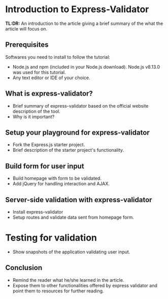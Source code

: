 # Introduction to Express-Validator

**TL:DR:** An introduction to the article giving a brief summary of the what the article will focus on.

## Prerequisites
Softwares you need to install to follow the tutorial:

* Node.js and npm (included in your Node.js download). Node.js v8.13.0 was used for this tutorial.
* Any text editor or IDE of your choice.

## What is express-validator?
* Brief summary of express-validator based on the official website description of the tool.
* Why is it important?


## Setup your playground for express-validator
* Fork the Express.js starter project.
* Brief description of the starter project's functionality.

## Build form for user input
* Build homepage with form to be validated.
* Add jQuery for handling interaction and AJAX.

## Server-side validation with express-validator
* Install express-validator
* Setup routes and validate data sent from homepage form.

# Testing for validation
* Show snapshots of the application validating user input.

## Conclusion
* Remind the reader what he/she learned in the article.
* Expose them to other functionalities offered by express validator and point them to resources for further reading.
